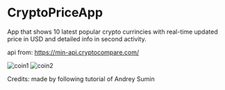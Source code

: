 # CryptoPriceApp
App that shows 10 latest popular crypto currincies with real-time updated price in USD
and detailed info in second activity.

api from: https://min-api.cryptocompare.com/

![coin1](https://user-images.githubusercontent.com/63956057/93108450-9e721e00-f6d4-11ea-962c-41232b59968a.PNG)
![coin2](https://user-images.githubusercontent.com/63956057/93108497-ad58d080-f6d4-11ea-9fac-210397fcdfaf.PNG)


Credits: made by following tutorial of Andrey Sumin
